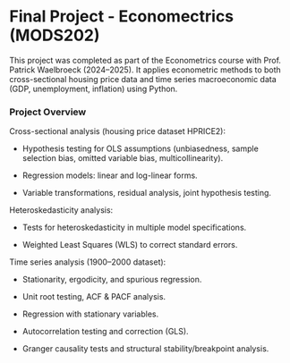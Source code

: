# Final Project - Economectrics (MODS202)
This project was completed as part of the Econometrics course with Prof. Patrick Waelbroeck (2024–2025).
It applies econometric methods to both cross-sectional housing price data and time series macroeconomic data (GDP, unemployment, inflation) using Python.

### Project Overview
Cross-sectional analysis (housing price dataset HPRICE2):
- Hypothesis testing for OLS assumptions (unbiasedness, sample selection bias, omitted variable bias, multicollinearity).

- Regression models: linear and log-linear forms.

- Variable transformations, residual analysis, joint hypothesis testing.

Heteroskedasticity analysis:

- Tests for heteroskedasticity in multiple model specifications.

- Weighted Least Squares (WLS) to correct standard errors.

Time series analysis (1900–2000 dataset):

- Stationarity, ergodicity, and spurious regression.

- Unit root testing, ACF & PACF analysis.

- Regression with stationary variables.

- Autocorrelation testing and correction (GLS).

- Granger causality tests and structural stability/breakpoint analysis.
